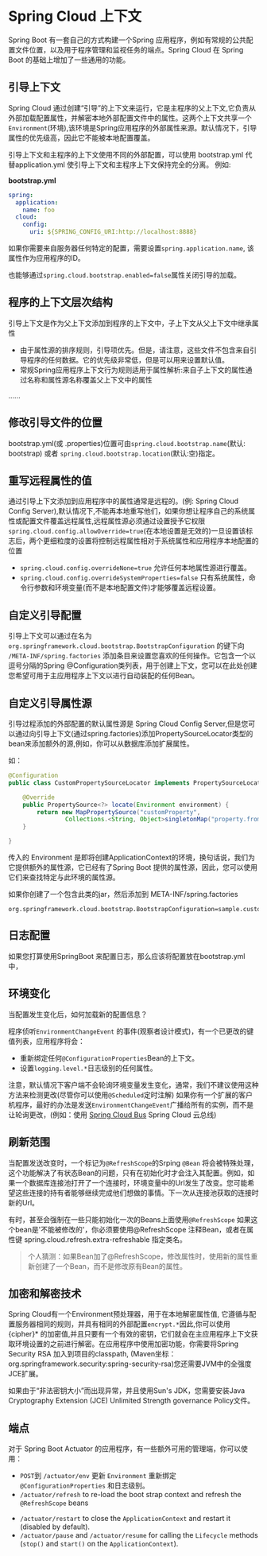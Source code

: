 # Spring Cloud 上下文
Spring Boot 有一套自己的方式构建一个Spring 应用程序，例如有常规的公共配置文件位置，以及用于程序管理和监视任务的端点。Spring Cloud 在 Spring Boot 的基础上增加了一些通用的功能。

## 引导上下文
Spring Cloud 通过创建“引导”的上下文来运行，它是主程序的父上下文,它负责从外部加载配置属性，并解密本地外部配置文件中的属性。这两个上下文共享一个`Environment`(环境),该环境是Spring应用程序的外部属性来源。默认情况下，引导属性的优先级高，因此它不能被本地配置覆盖。

引导上下文和主程序的上下文使用不同的外部配置，可以使用 bootstrap.yml 代替application.yml 使引导上下文和主程序上下文保持完全的分离。
例如: 

**bootstrap.yml**

```yml
spring:
  application:
    name: foo
  cloud:
    config:
      uri: ${SPRING_CONFIG_URI:http://localhost:8888}
```
如果你需要来自服务器任何特定的配置，需要设置`spring.application.name`, 该属性作为应用程序的ID。

也能够通过`spring.cloud.bootstrap.enabled=false`属性关闭引导的加载。

## 程序的上下文层次结构
引导上下文是作为父上下文添加到程序的上下文中，子上下文从父上下文中继承属性

* 由于属性源的排序规则，引导项优先。但是，请注意，这些文件不包含来自引导程序的任何数据。它的优先级非常低，但是可以用来设置默认值。
* 常规Spring应用程序上下文行为规则适用于属性解析:来自子上下文的属性通过名称和属性源名称覆盖父上下文中的属性

......

## 修改引导文件的位置
bootstrap.yml(或 .properties)位置可由`spring.cloud.bootstrap.name`(默认: bootstrap) 或者 `spring.cloud.bootstrap.location`(默认:空)指定。

## 重写远程属性的值
通过引导上下文添加到应用程序中的属性通常是远程的。(例: Spring Cloud Config Server),默认情况下,不能再本地重写他们，如果你想让程序自己的系统属性或配置文件覆盖远程属性,远程属性源必须通过设置授予它权限`spring.cloud.config.allowOverride=true`(在本地设置是无效的)一旦设置该标志后，两个更细粒度的设置将控制远程属性相对于系统属性和应用程序本地配置的位置
* `spring.cloud.config.overrideNone=true` 允许任何本地属性源进行覆盖。
* `spring.cloud.config.overrideSystemProperties=false` 只有系统属性，命令行参数和环境变量(而不是本地配置文件)才能够覆盖远程设置。

## 自定义引导配置
引导上下文可以通过在名为`org.springframework.cloud.bootstrap.BootstrapConfiguration` 的键下向 `/META-INF/spring.factories` 添加条目来设置您喜欢的任何操作。它包含一个以逗号分隔的Spring @Configuration类列表，用于创建上下文，您可以在此处创建您希望可用于主应用程序上下文以进行自动装配的任何Bean。

## 自定义引导属性源

 引导过程添加的外部配置的默认属性源是 Spring Cloud Config Server,但是您可以通过向引导上下文(通过spring.factories)添加PropertySourceLocator类型的bean来添加额外的源,例如，你可以从数据库添加扩展属性。

如：

```java
@Configuration
public class CustomPropertySourceLocator implements PropertySourceLocator {

    @Override
    public PropertySource<?> locate(Environment environment) {
        return new MapPropertySource("customProperty",
                Collections.<String, Object>singletonMap("property.from.sample.custom.source", "worked as intended"));
    }

}
```

传入的 Environment 是即将创建ApplicationContext的环境，换句话说，我们为它提供额外的属性源，它已经有了Spring Boot 提供的属性源，因此，您可以使用它们来查找特定与此环境的属性源。

如果你创建了一个包含此类的jar，然后添加到 META-INF/spring.factories

```properties
org.springframework.cloud.bootstrap.BootstrapConfiguration=sample.custom.CustomPropertySourceLocator
```

## 日志配置

如果您打算使用SpringBoot 来配置日志，那么应该将配置放在bootstrap.yml 中，

## 环境变化

当配置发生变化后，如何加载新的配置信息？

程序侦听`EnvironmentChangeEvent` 的事件(观察者设计模式)，有一个已更改的键值列表，应用程序将会：

* 重新绑定任何`@ConfigurationProperties`Bean的上下文。
* 设置`logging.level.*`日志级别的任何属性。

注意，默认情况下客户端不会轮询环境变量发生变化，通常，我们不建议使用这种方法来检测更改(尽管你可以使用`@Scheduled`定时注解) 如果你有一个扩展的客户机程序，最好的办法是发送`EnvironmentChangeEvent`广播给所有的实例，而不是让轮询更改，(例如：使用  [Spring Cloud Bus](https://github.com/spring-cloud/spring-cloud-bus) Spring Cloud 云总线)

## 刷新范围

当配置发送改变时，一个标记为`@RefreshScope`的Srping `@Bean` 将会被特殊处理，这个功能解决了有状态Bean的问题，只有在初始化时才会注入其配置。例如，如果一个数据库连接池打开了一个连接时，环境变量中的Url发生了改变。您可能希望这些连接的持有者能够继续完成他们想做的事情。下一次从连接池获取的连接时新的Url。

有时，甚至会强制在一些只能初始化一次的Beans上面使用`@RefreshScope` 如果这个bean是'不能被修改的'，你必须要使用@RefreshScope 注释Bean，或者在属性键 spring.cloud.refresh.extra-refreshable 指定类名。

> 个人猜测：如果Bean加了@RefreshScope，修改属性时，使用新的属性重新创建了一个Bean，而不是修改原有Bean的属性。

## 加密和解密技术

Spring Cloud有一个Environment预处理器，用于在本地解密属性值, 它遵循与配置服务器相同的规则，并具有相同的外部配置`encrypt.*`因此,你可以使用{cipher}* 的加密值,并且只要有一个有效的密钥，它们就会在主应用程序上下文获取环境设置的之前进行解密。在应用程序中使用加密功能，你需要将Spring Security RSA 加入到项目的classpath, (Maven坐标：org.springframework.security:spring-security-rsa)您还需要JVM中的全强度JCE扩展。

如果由于“非法密钥大小”而出现异常，并且使用Sun's JDK，您需要安装Java Cryptography Extension (JCE) Unlimited Strength governance Policy文件。

## 端点

对于 Spring Boot Actuator 的应用程序，有一些额外可用的管理端，你可以使用：

* `POST`到 `/actuator/env` 更新 `Environment` 重新绑定 `@ConfigurationProperties` 和日志级别。
* `/actuator/refresh` to re-load the boot strap context and refresh the `@RefreshScope` beans

- `/actuator/restart` to close the `ApplicationContext` and restart it (disabled by default).
- `/actuator/pause` and `/actuator/resume` for calling the `Lifecycle` methods (`stop()` and `start()` on the `ApplicationContext`).

